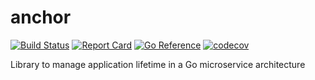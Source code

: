 # anchor

[![Build Status](https://github.com/kyuff/anchor/actions/workflows/go.yml/badge.svg?branch=main)](https://github.com/kyuff/anchor/actions/workflows/go.yml)
[![Report Card](https://goreportcard.com/badge/github.com/kyuff/anchor)](https://goreportcard.com/report/github.com/kyuff/anchor/)
[![Go Reference](https://pkg.go.dev/badge/github.com/kyuff/anchor.svg)](https://pkg.go.dev/github.com/kyuff/anchor)
[![codecov](https://codecov.io/gh/kyuff/anchor/graph/badge.svg?token=GA4GSQCLZE)](https://codecov.io/gh/kyuff/anchor)

Library to manage application lifetime in a Go microservice architecture
